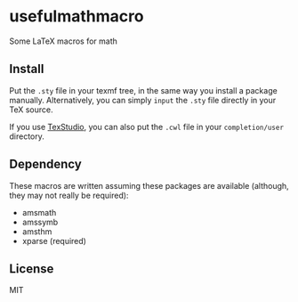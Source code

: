 # usefulmathmacro

Some LaTeX macros for math

## Install

Put the `.sty` file in your texmf tree, in the same way you install a package manually. Alternatively, you can simply `input` the `.sty` file directly in your TeX source.

If you use [TexStudio](https://www.texstudio.org/), you can also put the `.cwl` file in your `completion/user` directory.

## Dependency

These macros are written assuming these packages are available (although, they may not really be required):

* amsmath
* amssymb
* amsthm
* xparse (required)

## License

MIT
